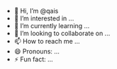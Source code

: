 - 👋 Hi, I’m @qais
- 👀 I’m interested in ...
- 🌱 I’m currently learning ...
- 💞️ I’m looking to collaborate on ...
- 📫 How to reach me ...
- 😄 Pronouns: ...
- ⚡ Fun fact: ...

<!---
qais/qais is a ✨ special ✨ repository because its `README.md` (this file) appears on your GitHub profile.
You can click the Preview link to take a look at your changes.
--->
